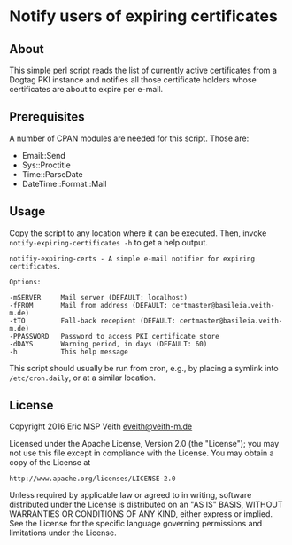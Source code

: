 # Notify users of expiring certificates

## About

This simple perl script reads the list of currently active certificates from a
Dogtag PKI instance and notifies all those certificate holders whose
certificates are about to expire per e-mail.

## Prerequisites

A number of CPAN modules are needed for this script. Those are:

  - Email::Send
  - Sys::Proctitle
  - Time::ParseDate
  - DateTime::Format::Mail

## Usage

Copy the script to any location where it can be executed. Then, invoke
`notify-expiring-certificates -h` to get a help output. 

    notifiy-expiring-certs - A simple e-mail notifier for expiring certificates.

    Options:

    -mSERVER     Mail server (DEFAULT: localhost)
    -fFROM       Mail from address (DEFAULT: certmaster@basileia.veith-m.de)
    -tTO         Fall-back recepient (DEFAULT: certmaster@basileia.veith-m.de)
    -PPASSWORD   Password to access PKI certificate store
    -dDAYS       Warning period, in days (DEFAULT: 60)
    -h           This help message

This script should usually be run from cron, e.g., by placing a symlink into
`/etc/cron.daily`, or at a similar location.

## License

Copyright 2016  Eric MSP Veith <eveith@veith-m.de>

Licensed under the Apache License, Version 2.0 (the "License");
you may not use this file except in compliance with the License.
You may obtain a copy of the License at

    http://www.apache.org/licenses/LICENSE-2.0

Unless required by applicable law or agreed to in writing, software
distributed under the License is distributed on an "AS IS" BASIS,
WITHOUT WARRANTIES OR CONDITIONS OF ANY KIND, either express or implied.
See the License for the specific language governing permissions and
limitations under the License.
